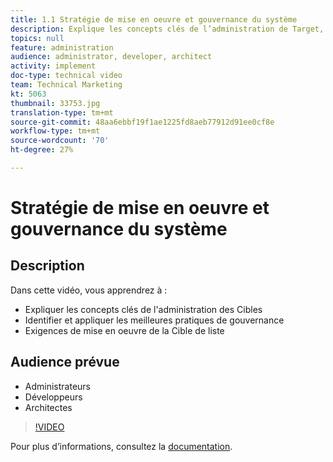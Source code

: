 ```yaml
---
title: 1.1 Stratégie de mise en oeuvre et gouvernance du système
description: Explique les concepts clés de l’administration de Target, identifie et applique les bonnes pratiques en termes de gouvernance, liste les configurations requises pour l’implémentation de Target
topics: null
feature: administration
audience: administrator, developer, architect
activity: implement
doc-type: technical video
team: Technical Marketing
kt: 5063
thumbnail: 33753.jpg
translation-type: tm+mt
source-git-commit: 48aa6ebbf19f1ae1225fd8aeb77912d91ee0cf8e
workflow-type: tm+mt
source-wordcount: '70'
ht-degree: 27%

---
```



# Stratégie de mise en oeuvre et gouvernance du système

## Description

Dans cette vidéo, vous apprendrez à :

* Expliquer les concepts clés de l&#39;administration des Cibles
* Identifier et appliquer les meilleures pratiques de gouvernance
* Exigences de mise en oeuvre de la Cible de liste

## Audience prévue

* Administrateurs
* Développeurs
* Architectes

>[!VIDEO](https://video.tv.adobe.com/v/33753/?quality=12)

Pour plus d’informations, consultez la [documentation](https://docs.adobe.com/content/help/en/target/using/administer/administrating-target.html).
